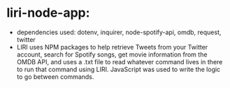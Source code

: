 # liri-node-app:
- dependencies used: dotenv, inquirer, node-spotify-api, omdb, request, twitter
- LIRI uses NPM packages to help retrieve Tweets from your Twitter account, search for Spotify songs, get movie information from the OMDB API, and uses a .txt file to read whatever command lives in there to run that command using LIRI. JavaScript was used to write the logic to go between commands.
